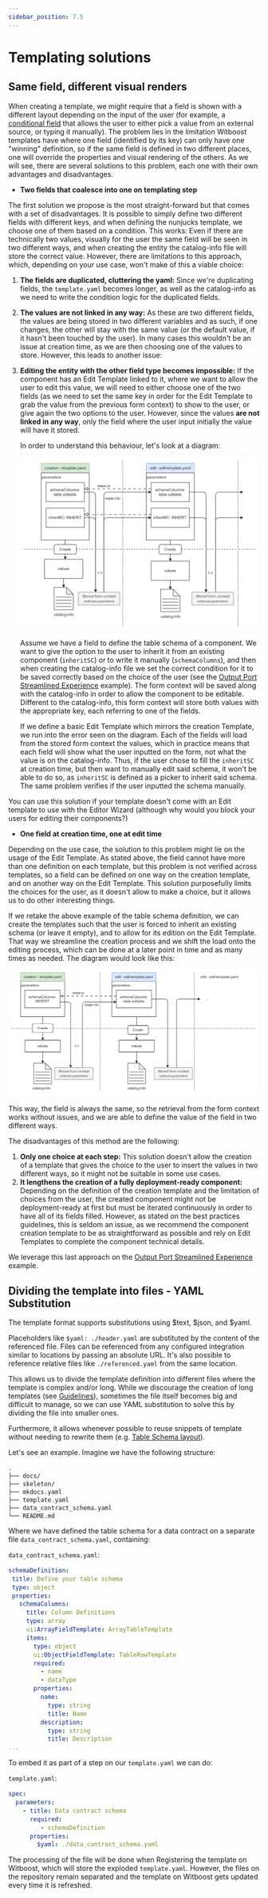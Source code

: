 ```yaml
---
sidebar_position: 7.5
---
```


# Templating solutions

## Same field, different visual renders

When creating a template, we might require that a field is shown with a different layout depending on the input of the user (for example, a [conditional field](examples/ConditionalFields/conditionalFields.md) that allows the user to either pick a value from an external source, or typing it manually). The problem lies in the limitation Witboost templates have where one field (identified by its key) can only have one "winning" definition, so if the same field is defined in two different places, one will override the properties and visual rendering of the others. As we will see, there are several solutions to this problem, each one with their own advantages and disadvantages.

- **Two fields that coalesce into one on templating step**

The first solution we propose is the most straight-forward but that comes with a set of disadvantages. It is possible to simply define two different fields with different keys, and when defining the nunjucks template, we choose one of them based on a condition. This works: Even if there are technically two values, visually for the user the same field will be seen in two different ways, and when creating the entity the catalog-info file will store the correct value. However, there are limitations to this approach, which, depending on your use case, won't make of this a viable choice:

1. **The fields are duplicated, cluttering the yaml:** Since we're duplicating fields, the `template.yaml` becomes longer, as well as the catalog-info as we need to write the condition logic for the duplicated fields.   
2. **The values are not linked in any way:** As these are two different fields, the values are being stored in two different variables and as such, if one changes, the other will stay with the same value (or the default value, if it hasn't been touched by the user). In many cases this wouldn't be an issue at creation time, as we are then choosing one of the values to store. However, this leads to another issue:
3. **Editing the entity with the other field type becomes impossible:** If the component has an Edit Template linked to it, where we want to allow the user to edit this value, we will need to either choose one of the two fields (as we need to set the same key in order for the Edit Template to grab the value from the previous form context) to show to the user, or give again the two options to the user. However, since the values **are not linked in any way**, only the field where the user input initially the value will have it stored.
    
    In order to understand this behaviour, let's look at a diagram:

    ![template_parameters](img/template_parameters.png)

    Assume we have a field to define the table schema of a component. We want to give the option to the user to inherit it from an existing component (`inheritSC`) or to write it manually (`schemaColumns`), and then when creating the catalog-info file we set the correct condition for it to be saved correctly based on the choice of the user (see the [Output Port Streamlined Experience](examples/BaseComponents/BaseOutputPort/StreamlinedExperience/streamlinedExperience.md) example). The form context will be saved along with the catalog-info in order to allow the component to be editable. Different to the catalog-info, this form context will store both values with the appropriate key, each referring to one of the fields. 

    If we define a basic Edit Template which mirrors the creation Template, we run into the error seen on the diagram. Each of the fields will load from the stored form context the values, which in practice means that each field will show what the user inputted on the form, not what the value is on the catalog-info. Thus, if the user chose to fill the `inheritSC` at creation time, but then want to manually edit said schema, it won't be able to do so, as `inheritSC` is defined as a picker to inherit said schema. The same problem verifies if the user inputted the schema manually.

You can use this solution if your template doesn't come with an Edit template to use with the Editor Wizard (although why would you block your users for editing their components?)

- **One field at creation time, one at edit time**

Depending on the use case, the solution to this problem might lie on the usage of the Edit Template. As stated above, the field cannot have more than one definition on each template, but this problem is not verified across templates, so a field can be defined on one way on the creation template, and on another way on the Edit Template. This solution purposefully limits the choices for the user, as it doesn't allow to make a choice, but it allows us to do other interesting things. 

If we retake the above example of the table schema definition, we can create the templates such that the user is forced to inherit an existing schema (or leave it empty), and to allow for its edition on the Edit Template. That way we streamline the creation process and we shift the load onto the editing process, which can be done at a later point in time and as many times as needed. The diagram would look like this:

![template_parameters_limiting_choices](img/template_parameters_limiting_choices.png)

This way, the field is always the same, so the retrieval from the form context works without issues, and we are able to define the value of the field in two different ways. 

The disadvantages of this method are the following:

1. **Only one choice at each step:** This solution doesn't allow the creation of a template that gives the choice to the user to insert the values in two different ways, so it might not be suitable in some use cases.
2. **It lengthens the creation of a fully deployment-ready component:** Depending on the definition of the creation template and the limitation of choices from the user, the created component might not be deployment-ready at first but must be iterated continuously in order to have all of its fields filled. However, as stated on the best practices guidelines, this is seldom an issue, as we recommend the component creation template to be as straightforward as possible and rely on Edit Templates to complete the component technical details.

We leverage this last approach on the [Output Port Streamlined Experience](examples/BaseComponents/BaseOutputPort/StreamlinedExperience/streamlinedExperience.md) example.

## Dividing the template into files - YAML Substitution

The template format supports substitutions using $text, $json, and $yaml.

Placeholders like `$yaml: ./header.yaml` are substituted by the content of the referenced file. Files can be referenced from any configured integration similar to locations by passing an absolute URL. It's also possible to reference relative files like `./referenced.yaml` from the same location.

This allows us to divide the template definition into different files where the template is complex and/or long. While we discourage the creation of long templates (see [Guidelines](guidelines.md)), sometimes the file itself becomes big and difficult to manage, so we can use YAML substitution to solve this by dividing the file into smaller ones.

Furthermore, it allows whenever possible to reuse snippets of template without needing to rewrite them (e.g. [Table Schema layout](examples/TableSchemaLayout/tableSchemaLayout.md)).

Let's see an example. Imagine we have the following structure:

```
.
├── docs/
├── skeleton/
├── mkdocs.yaml
├── template.yaml
├── data_contract_schema.yaml
└── README.md   
```

Where we have defined the table schema for a data contract on a separate file `data_contract_schema.yaml`, containing:

`data_contract_schema.yaml`:
```yaml
schemaDefinition:
 title: Define your table schema
 type: object
 properties:
   schemaColumns:
     title: Column Definitions
     type: array
     ui:ArrayFieldTemplate: ArrayTableTemplate
     items:
       type: object
       ui:ObjectFieldTemplate: TableRowTemplate
       required:
         - name
         - dataType
       properties:
         name:
           type: string
           title: Name
         description:
           type: string
           title: Description
...
```

To embed it as part of a step on our `template.yaml` we can do:

`template.yaml`:
```yaml
spec: 
  parameters:
    - title: Data contract schema
      required:
         - schemaDefinition
      properties:
        $yaml: ./data_contract_schema.yaml
```

The processing of the file will be done when Registering the template on Witboost, which will store the exploded `template.yaml`. However, the files on the repository remain separated and the template on Witboost gets updated every time it is refreshed. 